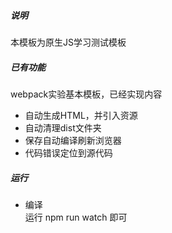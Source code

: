 ##### 说明
 本模板为原生JS学习测试模板

##### 已有功能
webpack实验基本模板，已经实现内容
+ 自动生成HTML，并引入资源
+ 自动清理dist文件夹
+ 保存自动编译刷新浏览器
+ 代码错误定位到源代码
##### 运行
+ 编译  
     运行 npm run watch 即可